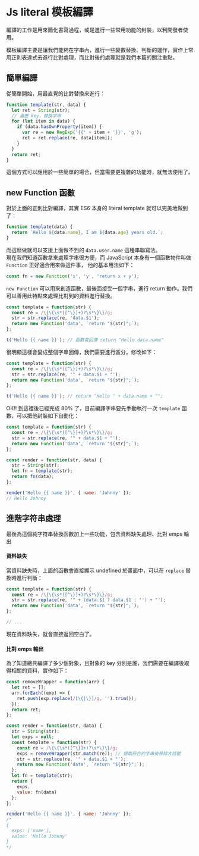 # Js literal 模板編譯

<SocialBlock hashtags="javascript,text" />

編譯的工作是用來簡化書寫過程，或是進行一些常用功能的封裝，以利開發者使用。

模板編譯主要是讓我們能夠在字串內，進行一些變數替換、判斷的運作，實作上常用正則表達式去進行比對處理，而比對後的處理就是我們本篇的關注重點。

## 簡單編譯

從簡單開始，用最直覺的比對替換來進行：

```javascript
function template(str, data) {
  let ret = String(str);
  // 遍歷 key，替換字串
  for (let item in data) {
    if (data.hasOwnProperty(item)) {
      var re = new RegExp('{{' + item + '}}', 'g');
      ret = ret.replace(re, data[item]);
    }
  }
  return ret;
}
```

這個方式可以應用於一些簡單的場合，但當需要更複雜的功能時，就無法使用了。


## new Function 函數

對於上面的正則比對編譯，其實 ES6 本身的 literal template 就可以完美地做到了：

```javascript
function template(data) {
  return `Hello ${data.name}, I am ${data.age} years old.`;
}
```

而這麽做就可以支援上面做不到的 `data.user.name` 這種串聯寫法。  
現在我們知道函數拿來處理字串很方便，而 JavaScript 本身有一個函數物件叫做 `Function` 正好適合用來做這件事，
他的基本用法如下：

```javascript
const fn = new Function('x', 'y', 'return x + y');
```

`new Function` 可以用來創造函數，最後面接受一個字串，進行 return 動作。我們可以善用此特點來處理比對到的資料進行替換。

```javascript
const template = function(str) {
  const re = /\{\{\s*([^\}]+)?\s*\}\}/g;
  str = str.replace(re, 'data.$1');
  return new Function('data', `return "${str}";`);
};

t('Hello {{ name }}'); // 函數會回傳 return "Hello data.name" 
```

很明顯這樣會變成整個字串回傳，我們需要進行區分，修改如下：

```javascript
const template = function(str) {
  const re = /\{\{\s*([^\}]+)?\s*\}\}/g;
  str = str.replace(re, '" + data.$1 + "');
  return new Function('data', `return "${str}";`);
};

t('Hello {{ name }}'); // return "Hello " + data.name + "";
```

OK!! 到這裡後已經完成 80% 了，目前編譯字串要先手動執行一次 `template` 函數，可以把他封裝如下自動化：

```javascript
const template = function(str) {
  const re = /\{\{\s*([^\}]+)?\s*\}\}/g;
  str = str.replace(re, '" + data.$1 + "');
  return new Function('data', `return "${str}";`);
};

const render = function(str, data) {
  str = String(str);
  let fn = template(str);
  return fn(data);
};

render('Hello {{ name }}', { name: 'Johnny' });
// Hello Johnny
```

## 進階字符串處理

最後為這個純字符串替換函數加上一些功能，包含資料缺失處理、比對 emps 輸出

#### 資料缺失

當資料缺失時，上面的函數會直接顯示 undefined 於畫面中，可以在 `replace` 替換時進行判斷：

```javascript
const template = function(str) {
  const re = /\{\{\s*([^\}]+)?\s*\}\}/g;
  str = str.replace(re, '" + (data.$1 ? data.$1 : '') + "');
  return new Function('data', `return "${str}";`);
};

// ...
```

現在資料缺失，就會直接返回空白了。


#### 比對 emps 輸出

為了知道總共編譯了多少個對象，且對象的 key 分別是誰，我們需要在編譯後取得相關的資料，實作如下：

```javascript
const removeWrapper = function(arr) {
  let ret = [];
  arr.forEach((exp) => {
    ret.push(exp.replace(/[\{|\}]/g, '').trim());
  });
  return ret;
};

const render = function(str, data) {
  str = String(str);
  let exps = null;
  const template = function(str) {
    const re = /\{\{\s*([^\}]+)?\s*\}\}/g;
    exps = removeWrapper(str.match(re)); // 提取符合的字串後移除大括號
    str = str.replace(re, '" + data.$1 + "');
    return new Function('data', `return "${str}";`);
  };
  let fn = template(str);
  return {
    exps,
    value: fn(data)
  };
};

render('Hello {{ name }}', { name: 'Johnny' });
/*
{
  exps: ['name'],
  value: 'Hello Johnny'
}
*/
```

<SocialBlock hashtags="javascript,text" />